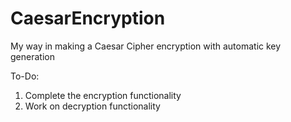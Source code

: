 # CaesarEncryption
My way in making a Caesar Cipher encryption with automatic key generation

To-Do:
1. Complete the encryption functionality
2. Work on decryption functionality